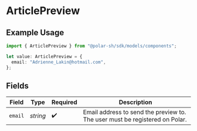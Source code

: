 # ArticlePreview

## Example Usage

```typescript
import { ArticlePreview } from "@polar-sh/sdk/models/components";

let value: ArticlePreview = {
  email: "Adrienne_Lakin@hotmail.com",
};
```

## Fields

| Field                                                                       | Type                                                                        | Required                                                                    | Description                                                                 |
| --------------------------------------------------------------------------- | --------------------------------------------------------------------------- | --------------------------------------------------------------------------- | --------------------------------------------------------------------------- |
| `email`                                                                     | *string*                                                                    | :heavy_check_mark:                                                          | Email address to send the preview to. The user must be registered on Polar. |